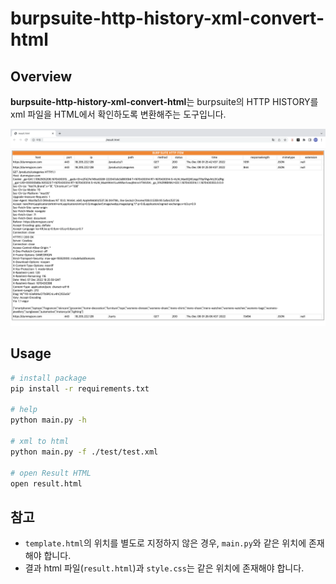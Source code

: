 # burpsuite-http-history-xml-convert-html

## Overview
**burpsuite-http-history-xml-convert-html**는 burpsuite의 HTTP HISTORY를 xml 파일을 HTML에서 확인하도록 변환해주는 도구입니다.

![Test Result](./img/test_result.png)

## Usage
```bash
# install package
pip install -r requirements.txt

# help
python main.py -h

# xml to html
python main.py -f ./test/test.xml

# open Result HTML
open result.html
```

## 참고
- `template.html`의 위치를 별도로 지정하지 않은 경우, `main.py`와 같은 위치에 존재해야 합니다.
- 결과 html 파일(`result.html`)과 `style.css`는 같은 위치에 존재해야 합니다.